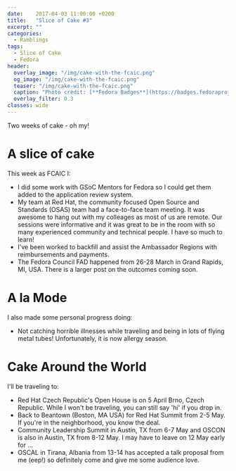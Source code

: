 ```yaml
---
date:    2017-04-03 11:00:00 +0200
title:   "Slice of Cake #3"
excerpt: ""
categories:
  - Ramblings
tags:
  - Slice of Cake
  - Fedora
header:
  overlay_image: "/img/cake-with-the-fcaic.png"
  og_image: "/img/cake-with-the-fcaic.png"
  teaser: "/img/cake-with-the-fcaic.png"
  caption: "Photo credit: [**Fedora Badges**](https://badges.fedoraproject.org/badge/its-a-cake-thing)"
  overlay_filter: 0.3
classes: wide
---
```


Two weeks of cake - oh my!

# A slice of cake

This week as FCAIC I:

- I did some work with GSoC Mentors for Fedora so I could get them added to the application review system.
- My team at Red Hat, the community focused Open Source and Standards (OSAS) team had a face-to-face team meeting.  It was awesome to hang out with my colleages as most of us are remote.  Our sessions were informative and it was great to be in the room with so many experienced community and technical people.  I have so much to learn!
- I've been worked to backfill and assist the Ambassador Regions with reimbursements and payments.
- The Fedora Council FAD happened from 26-28 March in Grand Rapids, MI, USA.  There is a larger post on the outcomes coming soon.

# A la Mode

I also made some personal progress doing:

- Not catching horrible illnesses while traveling and being in lots of flying metal tubes!  Unfortunately, it is now allergy season.

# Cake Around the World

I'll be traveling to:

- Red Hat Czech Republic's Open House is on 5 April Brno, Czech Republic. While I won't be traveling, you can still say 'hi' if you drop in.
- Back to Beantown (Boston, MA USA) for Red Hat Summit from 2-5 May.  If you're in the neighborhood, you know the deal.
- Community Leadership Summit in Austin, TX from 6-7 May and OSCON is also in Austin, TX from 8-12 May. I may have to leave on 12 May early for ...
- OSCAL in Tirana, Albania from 13-14 has accepted a talk proposal from me (eep!) so definitely come and give me some audience love.

